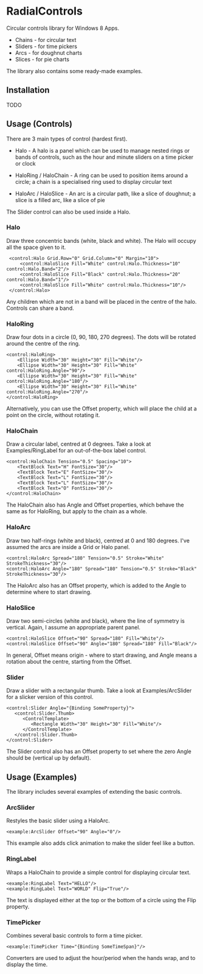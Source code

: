 # RadialControls #

Circular controls library for Windows 8 Apps.

  * Chains - for circular text
  * Sliders - for time pickers
  * Arcs - for doughnut charts
  * Slices - for pie charts

The library also contains some ready-made examples.

## Installation ##

TODO

## Usage (Controls) ##

There are 3 main types of control (hardest first).

  * Halo - A halo is a panel which can be used to manage nested rings or bands of controls, such as the hour and minute sliders on a time picker or clock

  * HaloRing / HaloChain - A ring can be used to position items around a circle; a chain is a specialised ring used to display circular text

  * HaloArc / HaloSlice - An arc is a circular path, like a slice of doughnut; a slice is a filled arc, like a slice of pie

The Slider control can also be used inside a Halo.

### Halo ###

Draw three concentric bands (white, black and white). The Halo will occupy all the space given to it.

     <control:Halo Grid.Row="0" Grid.Column="0" Margin="10">
         <control:HaloSlice Fill="White" control:Halo.Thickness="10" control:Halo.Band="2"/>
         <control:HaloSlice Fill="Black" control:Halo.Thickness="20" control:Halo.Band="1"/>
         <control:HaloSlice Fill="White" control:Halo.Thickness="10"/>
     </control:Halo>

Any children which are not in a band will be placed in the centre of the halo. Controls can share a band.

### HaloRing ###

Draw four dots in a circle (0, 90, 180, 270 degrees). The dots will be rotated around the centre of the ring.

    <control:HaloRing>
        <Ellipse Width="30" Height="30" Fill="White"/>
        <Ellipse Width="30" Height="30" Fill="White" control:HaloRing.Angle="90"/>
        <Ellipse Width="30" Height="30" Fill="White" control:HaloRing.Angle="180"/>
        <Ellipse Width="30" Height="30" Fill="White" control:HaloRing.Angle="270"/>
    </control:HaloRing>

Alternatively, you can use the Offset property, which will place the child at a point on the circle, without rotating it.

### HaloChain ###

Draw a circular label, centred at 0 degrees. Take a look at Examples/RingLabel for an out-of-the-box label control.

    <control:HaloChain Tension="0.5" Spacing="10">
        <TextBlock Text="H" FontSize="30"/>
        <TextBlock Text="E" FontSize="30"/>
        <TextBlock Text="L" FontSize="30"/>
        <TextBlock Text="L" FontSize="30"/>
        <TextBlock Text="O" FontSize="30"/>
    </control:HaloChain>

The HaloChain also has Angle and Offset properties, which behave the same as for HaloRing, but apply to the chain as a whole.

### HaloArc ###

Draw two half-rings (white and black), centred at 0 and 180 degrees. I've assumed the arcs are inside a Grid or Halo panel.

    <control:HaloArc Spread="180" Tension="0.5" Stroke="White" StrokeThickness="30"/>
    <control:HaloArc Angle="180" Spread="180" Tension="0.5" Stroke="Black" StrokeThickness="30"/>

The HaloArc also has an Offset property, which is added to the Angle to determine where to start drawing.

### HaloSlice ###

Draw two semi-circles (white and black), where the line of symmetry is vertical. Again, I assume an appropriate parent panel.

    <control:HaloSlice Offset="90" Spread="180" Fill="White"/>
    <control:HaloSlice Offset="90" Angle="180" Spread="180" Fill="Black"/>

In general, Offset means origin - where to start drawing, and Angle means a rotation about the centre, starting from the Offset.

### Slider ###

Draw a slider with a rectangular thumb. Take a look at Examples/ArcSlider for a slicker version of this control.

    <control:Slider Angle="{Binding SomeProperty}">
       <control:Slider.Thumb>
          <ControlTemplate>
             <Rectangle Width="30" Height="30" Fill="White"/>
          </ControlTemplate>
       </control:Slider.Thumb>
    </control:Slider>

The Slider control also has an Offset property to set where the zero Angle should be (vertical up by default).

## Usage (Examples) ##

The library includes several examples of extending the basic controls.

### ArcSlider ### 

Restyles the basic slider using a HaloArc.

    <example:ArcSlider Offset="90" Angle="0"/>

This example also adds click animation to make the slider feel like a button.

### RingLabel ###

Wraps a HaloChain to provide a simple control for displaying circular text.

    <example:RingLabel Text="HELLO"/>
    <example:RingLabel Text="WORLD" Flip="True"/>

The text is displayed either at the top or the bottom of a circle using the Flip property.

### TimePicker ###

Combines several basic controls to form a time picker.

    <example:TimePicker Time="{Binding SomeTimeSpan}"/>

Converters are used to adjust the hour/period when the hands wrap, and to display the time.